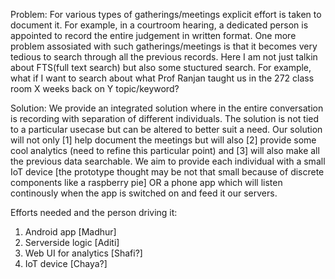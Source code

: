 Problem: For various types of gatherings/meetings explicit effort is taken to document it. 
For example, in a courtroom hearing, a dedicated person is appointed to record the entire 
judgement in written format. One more problem assosiated with such gatherings/meetings is 
that it becomes very tedious to search through all the previous records. Here I am not just 
talkin about FTS(full text search) but also some stuctured search. For example, what if I 
want to search about what Prof Ranjan taught us in the 272 class room X weeks back on Y 
topic/keyword?

Solution: We provide an integrated solution where in the entire conversation is recording
with separation of different individuals. The solution is not tied to a particular usecase 
but can be altered to better suit a need. 
Our solution will not only [1] help document the meetings but will also [2] provide some cool
analytics (need to refine this particular point) and [3] will also make all the previous 
data searchable. We aim to provide each individual with a small IoT device [the prototype 
thought may be not that small because of discrete components like a raspberry pie] OR a phone 
app which will listen continously when the app is switched on and feed it our servers.


Efforts needed and the person driving it:
1. Android app [Madhur]
2. Serverside logic [Aditi]
3. Web UI for analytics [Shafi?]
4. IoT device [Chaya?]
